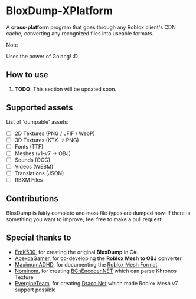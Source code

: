 # BloxDump-XPlatform
A **cross-platform** program that goes through any Roblox client's CDN cache, converting any recognized files into useable formats.

> [!NOTE]
> Uses the power of Golang! :D

## How to use
1. **TODO:** This section will be updated soon.

## Supported assets
List of 'dumpable' assets:
- [ ] 2D Textures (PNG / JFIF / WebP)
- [ ] 3D Textures (KTX → PNG)
- [ ] Fonts (TTF)
- [ ] Meshes (v1-v7 → OBJ)
- [ ] Sounds (OGG)
- [ ] Videos (WEBM)
- [ ] Translations (JSON)
- [ ] RBXM Files

## Contributions
~~BloxDump is fairly complete and most file types are dumped now.~~
If there is something you want to improve, feel free to make a pull request!

## Special thanks to
- [EmK530](https://github.com/EmK530), for creating the original **BloxDump** in C#.
- [ApexdaGamer](https://github.com/ApexdaGamer), for co-developing the **Roblox Mesh to OBJ** converter.
- [MaximumADHD](https://github.com/MaximumADHD), for documenting the [Roblox Mesh Format](https://devforum.roblox.com/t/roblox-mesh-format/326114)
- [Nominom](https://github.com/Nominom), for creating [BCnEncoder.NET](https://github.com/Nominom/BCnEncoder.NET) which can parse Khronos Texture
- [EvergineTeam](https://github.com/EvergineTeam), for creating [Draco.Net](https://github.com/EvergineTeam/Draco.Net) which made Roblox Mesh v7 support possible

<!-- comments from before the README.md refactor, preserved for context -->
<!-- don't ever use <br> again or i'll <br>eak your neck :D - StupidRepo -> EmK530 -->
<!-- i don't think this guy has ever learnt markdown. 🥹 - StupidRepo -> EmK530 -->
